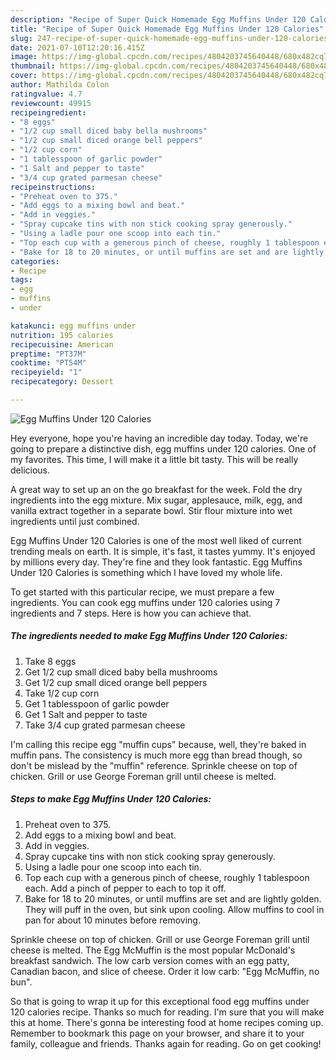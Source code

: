 ```yaml
---
description: "Recipe of Super Quick Homemade Egg Muffins Under 120 Calories"
title: "Recipe of Super Quick Homemade Egg Muffins Under 120 Calories"
slug: 247-recipe-of-super-quick-homemade-egg-muffins-under-120-calories
date: 2021-07-10T12:20:16.415Z
image: https://img-global.cpcdn.com/recipes/4804203745640448/680x482cq70/egg-muffins-under-120-calories-recipe-main-photo.jpg
thumbnail: https://img-global.cpcdn.com/recipes/4804203745640448/680x482cq70/egg-muffins-under-120-calories-recipe-main-photo.jpg
cover: https://img-global.cpcdn.com/recipes/4804203745640448/680x482cq70/egg-muffins-under-120-calories-recipe-main-photo.jpg
author: Mathilda Colon
ratingvalue: 4.7
reviewcount: 49915
recipeingredient:
- "8 eggs"
- "1/2 cup small diced baby bella mushrooms"
- "1/2 cup small diced orange bell peppers"
- "1/2 cup corn"
- "1 tablesspoon of garlic powder"
- "1 Salt and pepper to taste"
- "3/4 cup grated parmesan cheese"
recipeinstructions:
- "Preheat oven to 375."
- "Add eggs to a mixing bowl and beat."
- "Add in veggies."
- "Spray cupcake tins with non stick cooking spray generously."
- "Using a ladle pour one scoop into each tin."
- "Top each cup with a generous pinch of cheese, roughly 1 tablespoon each. Add a pinch of pepper to each to top it off."
- "Bake for 18 to 20 minutes, or until muffins are set and are lightly golden. They will puff in the oven, but sink upon cooling. Allow muffins to cool in pan for about 10 minutes before removing."
categories:
- Recipe
tags:
- egg
- muffins
- under

katakunci: egg muffins under 
nutrition: 195 calories
recipecuisine: American
preptime: "PT37M"
cooktime: "PT54M"
recipeyield: "1"
recipecategory: Dessert

---
```



![Egg Muffins Under 120 Calories](https://img-global.cpcdn.com/recipes/4804203745640448/680x482cq70/egg-muffins-under-120-calories-recipe-main-photo.jpg)

Hey everyone, hope you're having an incredible day today. Today, we're going to prepare a distinctive dish, egg muffins under 120 calories. One of my favorites. This time, I will make it a little bit tasty. This will be really delicious.

A great way to set up an on the go breakfast for the week. Fold the dry ingredients into the egg mixture. Mix sugar, applesauce, milk, egg, and vanilla extract together in a separate bowl. Stir flour mixture into wet ingredients until just combined.

Egg Muffins Under 120 Calories is one of the most well liked of current trending meals on earth. It is simple, it's fast, it tastes yummy. It's enjoyed by millions every day. They're fine and they look fantastic. Egg Muffins Under 120 Calories is something which I have loved my whole life.


To get started with this particular recipe, we must prepare a few ingredients. You can cook egg muffins under 120 calories using 7 ingredients and 7 steps. Here is how you can achieve that.

<!--inarticleads1-->

##### The ingredients needed to make Egg Muffins Under 120 Calories:

1. Take 8 eggs
1. Get 1/2 cup small diced baby bella mushrooms
1. Get 1/2 cup small diced orange bell peppers
1. Take 1/2 cup corn
1. Get 1 tablesspoon of garlic powder
1. Get 1 Salt and pepper to taste
1. Take 3/4 cup grated parmesan cheese


I&#39;m calling this recipe egg &#34;muffin cups&#34; because, well, they&#39;re baked in muffin pans. The consistency is much more egg than bread though, so don&#39;t be mislead by the &#34;muffin&#34; reference. Sprinkle cheese on top of chicken. Grill or use George Foreman grill until cheese is melted. 

<!--inarticleads2-->

##### Steps to make Egg Muffins Under 120 Calories:

1. Preheat oven to 375.
1. Add eggs to a mixing bowl and beat.
1. Add in veggies.
1. Spray cupcake tins with non stick cooking spray generously.
1. Using a ladle pour one scoop into each tin.
1. Top each cup with a generous pinch of cheese, roughly 1 tablespoon each. Add a pinch of pepper to each to top it off.
1. Bake for 18 to 20 minutes, or until muffins are set and are lightly golden. They will puff in the oven, but sink upon cooling. Allow muffins to cool in pan for about 10 minutes before removing.


Sprinkle cheese on top of chicken. Grill or use George Foreman grill until cheese is melted. The Egg McMuffin is the most popular McDonald&#39;s breakfast sandwich. The low carb version comes with an egg patty, Canadian bacon, and slice of cheese. Order it low carb: &#34;Egg McMuffin, no bun&#34;. 

So that is going to wrap it up for this exceptional food egg muffins under 120 calories recipe. Thanks so much for reading. I'm sure that you will make this at home. There's gonna be interesting food at home recipes coming up. Remember to bookmark this page on your browser, and share it to your family, colleague and friends. Thanks again for reading. Go on get cooking!
